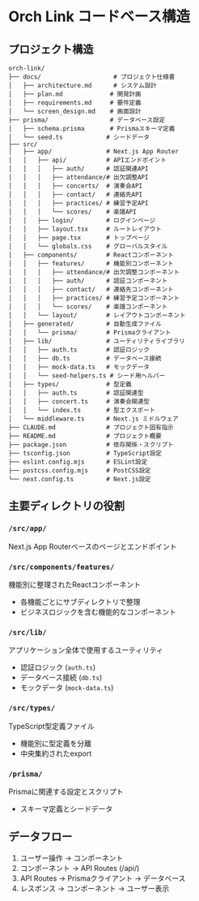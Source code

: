 # Orch Link コードベース構造

## プロジェクト構造

```
orch-link/
├── docs/                    # プロジェクト仕様書
│   ├── architecture.md      # システム設計
│   ├── plan.md             # 開発計画
│   ├── requirements.md     # 要件定義
│   └── screen_design.md    # 画面設計
├── prisma/                 # データベース設定
│   ├── schema.prisma       # Prismaスキーマ定義
│   └── seed.ts            # シードデータ
├── src/
│   ├── app/               # Next.js App Router
│   │   ├── api/           # APIエンドポイント
│   │   │   ├── auth/      # 認証関連API
│   │   │   ├── attendance/# 出欠調整API
│   │   │   ├── concerts/  # 演奏会API
│   │   │   ├── contact/   # 連絡先API
│   │   │   ├── practices/ # 練習予定API
│   │   │   └── scores/    # 楽譜API
│   │   ├── login/         # ログインページ
│   │   ├── layout.tsx     # ルートレイアウト
│   │   ├── page.tsx       # トップページ
│   │   └── globals.css    # グローバルスタイル
│   ├── components/        # Reactコンポーネント
│   │   ├── features/      # 機能別コンポーネント
│   │   │   ├── attendance/# 出欠調整コンポーネント
│   │   │   ├── auth/      # 認証コンポーネント
│   │   │   ├── contact/   # 連絡先コンポーネント
│   │   │   ├── practices/ # 練習予定コンポーネント
│   │   │   └── scores/    # 楽譜コンポーネント
│   │   └── layout/        # レイアウトコンポーネント
│   ├── generated/         # 自動生成ファイル
│   │   └── prisma/        # Prismaクライアント
│   ├── lib/               # ユーティリティライブラリ
│   │   ├── auth.ts        # 認証ロジック
│   │   ├── db.ts          # データベース接続
│   │   ├── mock-data.ts   # モックデータ
│   │   └── seed-helpers.ts # シード用ヘルパー
│   ├── types/             # 型定義
│   │   ├── auth.ts        # 認証関連型
│   │   ├── concert.ts     # 演奏会関連型
│   │   └── index.ts       # 型エクスポート
│   └── middleware.ts      # Next.js ミドルウェア
├── CLAUDE.md              # プロジェクト固有指示
├── README.md              # プロジェクト概要
├── package.json           # 依存関係・スクリプト
├── tsconfig.json          # TypeScript設定
├── eslint.config.mjs      # ESLint設定
├── postcss.config.mjs     # PostCSS設定
└── next.config.ts         # Next.js設定
```

## 主要ディレクトリの役割

### `/src/app/`
Next.js App Routerベースのページとエンドポイント

### `/src/components/features/`
機能別に整理されたReactコンポーネント
- 各機能ごとにサブディレクトリで整理
- ビジネスロジックを含む機能的なコンポーネント

### `/src/lib/`
アプリケーション全体で使用するユーティリティ
- 認証ロジック (`auth.ts`)
- データベース接続 (`db.ts`)
- モックデータ (`mock-data.ts`)

### `/src/types/`
TypeScript型定義ファイル
- 機能別に型定義を分離
- 中央集約されたexport

### `/prisma/`
Prismaに関連する設定とスクリプト
- スキーマ定義とシードデータ

## データフロー
1. ユーザー操作 → コンポーネント
2. コンポーネント → API Routes (/api/)
3. API Routes → Prismaクライアント → データベース
4. レスポンス → コンポーネント → ユーザー表示